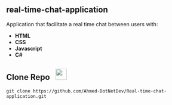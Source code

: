 ## real-time-chat-application
<p>Application that facilitate a real time chat between users with:</p>

- **HTML**
- **CSS**
- **Javascript**
- **C#**

## Clone Repo   &nbsp; <img src="https://img.freepik.com/free-icon/arrow-representing-download_318-481.jpg?w=740&t=st=1687601530~exp=1687602130~hmac=2290e674ad8b3cd7ba95b2b62adae2252f300c50fed5e1156fb79c08309ab2c9" width="30px">

```
git clone https://github.com/Ahmed-DotNetDev/Real-time-chat-application.git
```
